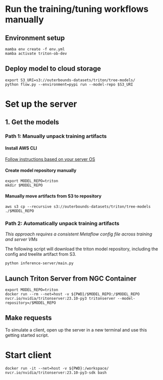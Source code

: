 # Run the training/tuning workflows manually

## Environment setup
```
mamba env create -f env.yml
mamba activate triton-ob-dev
```

## Deploy model to cloud storage
```
export S3_URI=s3://outerbounds-datasets/triton/tree-models/
python flow.py --environment=pypi run --model-repo $S3_URI
```

# Set up the server

## 1. Get the models

### Path 1: Manually unpack training artifacts

#### Install AWS CLI
[Follow instructions based on your server OS](https://docs.aws.amazon.com/cli/latest/userguide/getting-started-install.html)

#### Create model repository manually
```
export MODEL_REPO=triton
mkdir $MODEL_REPO
```

#### Manually move artifacts from S3 to repository
```
aws s3 cp --recursive s3://outerbounds-datasets/triton/tree-models ./$MODEL_REPO
```

### Path 2: Automatically unpack training artifacts
*This approach requires a consistent Metaflow config file across training and server VMs*

The following script will download the triton model repository, including the config and treelite artifact from S3.
```
python inference-server/main.py
```

## Launch Triton Server from NGC Container
```
export MODEL_REPO=triton
docker run --rm --net=host -v ${PWD}/$MODEL_REPO:/$MODEL_REPO nvcr.io/nvidia/tritonserver:23.10-py3 tritonserver --model-repository=/$MODEL_REPO
```

## Make requests

To simulate a client, open up the server in a new terminal and use this getting started script.

# Start client
```
docker run -it --net=host -v ${PWD}:/workspace/ nvcr.io/nvidia/tritonserver:23.10-py3-sdk bash
```